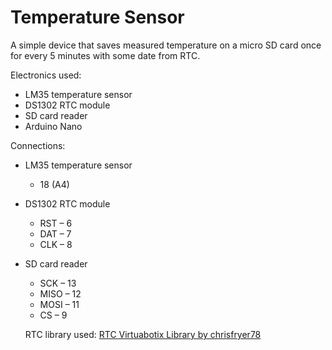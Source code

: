# Temperature Sensor

A simple device that saves measured temperature on a micro SD card once for every 5 minutes with some date from RTC. 

Electronics used:
* LM35 temperature sensor
* DS1302 RTC module
* SD card reader
* Arduino Nano

Connections:
* LM35 temperature sensor
  * 18 (A4)
* DS1302 RTC module
  * RST – 6
  * DAT – 7
  * CLK – 8
* SD card reader
  * SCK – 13
  * MISO – 12
  * MOSI – 11
  * CS – 9

  RTC library used: [RTC Virtuabotix Library by chrisfryer78](https://github.com/chrisfryer78/ArduinoRTClibrary)
